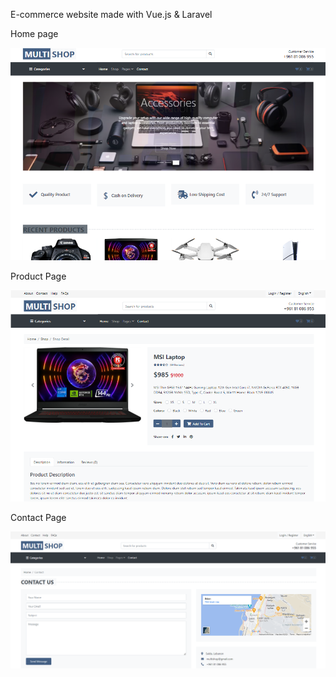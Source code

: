 E-commerce website made with Vue.js & Laravel 

Home page

![alt text](https://github.com/yousefHijazi1/e-commerce/blob/main/home.png)


Product Page

![alt text](https://github.com/yousefHijazi1/e-commerce/blob/main/details.png)


Contact Page

![alt text](https://github.com/yousefHijazi1/e-commerce/blob/main/contact.png)




